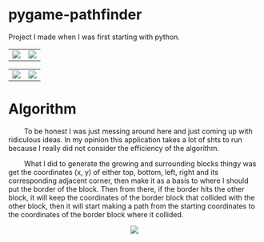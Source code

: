 # pygame-pathfinder

Project I made when I was first starting with python.

|     |     |
| --- | --- |
| <img src="https://user-images.githubusercontent.com/76220140/112721168-77c35880-8f3d-11eb-8d6f-d9f5f63eae18.png" />|<img src="https://user-images.githubusercontent.com/76220140/112721170-7a25b280-8f3d-11eb-948a-3247f3b5e65e.png" />|

|     |     |
| --- | --- |
| <img src="https://user-images.githubusercontent.com/76220140/112721172-7e51d000-8f3d-11eb-95d0-fc15d538df82.gif" />|<img src="https://user-images.githubusercontent.com/76220140/112721172-7e51d000-8f3d-11eb-95d0-fc15d538df82.gif" />|

# Algorithm 

&nbsp;&nbsp;&nbsp;&nbsp;&nbsp;&nbsp;&nbsp;&nbsp;To be honest I was just messing around here and just coming up with ridiculous ideas. In my opinion this application takes a lot of shts to run because I really did not consider the efficiency of the algorithm.

&nbsp;&nbsp;&nbsp;&nbsp;&nbsp;&nbsp;&nbsp;&nbsp;What I did to generate the growing and surrounding blocks thingy was get the coordinates (x, y) of either top, bottom, left, right and its corresponding adjacent corner, then make it as a basis to where I should put the border of the block. Then from there, if the border hits the other block, it will keep the coordinates of the border block that collided with the other block, then it will start making a path from the starting coordinates to the coordinates of the border block where it collided.

<p align="center">
  <img src="https://user-images.githubusercontent.com/76220140/112721178-80b42a00-8f3d-11eb-9f9d-b7f9f8c0843f.gif" />
</p>

